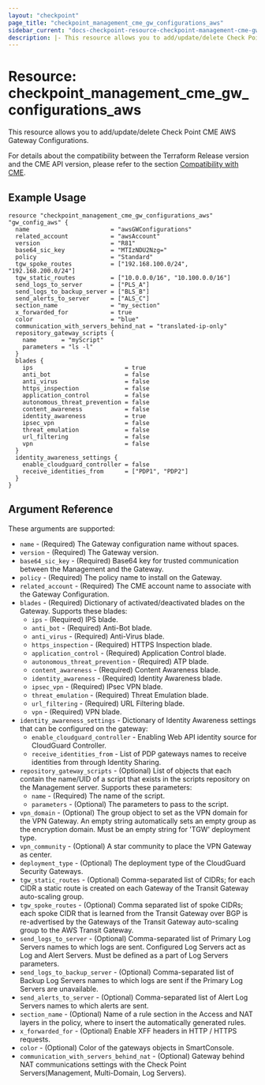 ```yaml
---
layout: "checkpoint"
page_title: "checkpoint_management_cme_gw_configurations_aws"
sidebar_current: "docs-checkpoint-resource-checkpoint-management-cme-gw-configurations-aws"
description: |- This resource allows you to add/update/delete Check Point CME AWS Gateway Configurations.
---
```


# Resource: checkpoint_management_cme_gw_configurations_aws

This resource allows you to add/update/delete Check Point CME AWS Gateway Configurations.

For details about the compatibility between the Terraform Release version and the CME API version, please refer to the section [Compatibility with CME](../index.html.markdown#compatibility-with-cme).


## Example Usage

```hcl
resource "checkpoint_management_cme_gw_configurations_aws" "gw_config_aws" {
  name                       = "awsGWConfigurations"
  related_account            = "awsAccount"
  version                    = "R81"
  base64_sic_key             = "MTIzNDU2Nzg="
  policy                     = "Standard"
  tgw_spoke_routes           = ["192.168.100.0/24", "192.168.200.0/24"]
  tgw_static_routes          = ["10.0.0.0/16", "10.100.0.0/16"]
  send_logs_to_server        = ["PLS_A"]
  send_logs_to_backup_server = ["BLS_B"]
  send_alerts_to_server      = ["ALS_C"]
  section_name               = "my_section"
  x_forwarded_for            = true
  color                      = "blue"
  communication_with_servers_behind_nat = "translated-ip-only"
  repository_gateway_scripts {
    name       = "myScript"
    parameters = "ls -l"
  }
  blades {
    ips                          = true
    anti_bot                     = false
    anti_virus                   = false
    https_inspection             = false
    application_control          = false
    autonomous_threat_prevention = false
    content_awareness            = false
    identity_awareness           = true
    ipsec_vpn                    = false
    threat_emulation             = false
    url_filtering                = false
    vpn                          = false
  }
  identity_awareness_settings {
    enable_cloudguard_controller = false
    receive_identities_from      = ["PDP1", "PDP2"]
  }
}
```

## Argument Reference

These arguments are supported:

* `name` - (Required) The Gateway configuration name without spaces.
* `version` - (Required) The Gateway version.
* `base64_sic_key` - (Required) Base64 key for trusted communication between the Management and the Gateway.
* `policy` - (Required) The policy name to install on the Gateway.
* `related_account` - (Required) The CME account name to associate with the Gateway Configuration.
* `blades` - (Required) Dictionary of activated/deactivated blades on the Gateway. Supports these blades:
    * `ips` - (Required) IPS blade.
    * `anti_bot` - (Required) Anti-Bot blade.
    * `anti_virus` - (Required) Anti-Virus blade.
    * `https_inspection` - (Required) HTTPS Inspection blade.
    * `application_control` - (Required) Application Control blade.
    * `autonomous_threat_prevention` - (Required) ATP blade.
    * `content_awareness` - (Required) Content Awareness blade.
    * `identity_awareness` - (Required) Identity Awareness blade.
    * `ipsec_vpn` - (Required) IPsec VPN blade.
    * `threat_emulation` - (Required) Threat Emulation blade.
    * `url_filtering` - (Required) URL Filtering blade.
    * `vpn` - (Required) VPN blade.
* `identity_awareness_settings` - Dictionary of Identity Awareness settings that can be configured on the gateway:
    * `enable_cloudguard_controller` - Enabling Web API identity source for CloudGuard Controller.
    * `receive_identities_from` - List of PDP gateways names to receive identities from through Identity Sharing.
* `repository_gateway_scripts` - (Optional) List of objects that each contain the name/UID of a script that exists in
  the scripts repository on the Management server. Supports these parameters:
    * `name` - (Required) The name of the script.
    * `parameters` - (Optional) The parameters to pass to the script.
* `vpn_domain` - (Optional) The group object to set as the VPN domain for the VPN Gateway.
  An empty string automatically sets an empty group as the encryption domain. Must be an empty string for 'TGW'
  deployment type.
* `vpn_community` - (Optional) A star community to place the VPN Gateway as center.
* `deployment_type` - (Optional) The deployment type of the CloudGuard Security Gateways.
* `tgw_static_routes` - (Optional) Comma-separated list of CIDRs; for each CIDR a static route is created on each
  Gateway of the Transit Gateway auto-scaling group.
* `tgw_spoke_routes` - (Optional) Comma separated list of spoke CIDRs; each spoke CIDR that is learned from the Transit
  Gateway over BGP is re-advertised by the Gateways of the Transit Gateway auto-scaling group to the AWS Transit
  Gateway.
* `send_logs_to_server` - (Optional) Comma-separated list of Primary Log Servers names to which logs are sent.
  Configured Log Servers act as Log and Alert Servers. Must be defined as a part of Log Servers parameters.
* `send_logs_to_backup_server` - (Optional) Comma-separated list of Backup Log Servers names to which logs are sent if
  the Primary Log Servers are unavailable.
* `send_alerts_to_server` - (Optional) Comma-separated list of Alert Log Servers names to which alerts are sent.
* `section_name` - (Optional) Name of a rule section in the Access and NAT layers in the policy, where to insert the automatically generated rules.
* `x_forwarded_for` - (Optional) Enable XFF headers in HTTP / HTTPS requests.
* `color` - (Optional) Color of the gateways objects in SmartConsole.
* `communication_with_servers_behind_nat` - (Optional) Gateway behind NAT communications settings with the Check Point Servers(Management, Multi-Domain, Log Servers).


